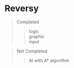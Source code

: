 # Reversy
> Completed  
>> logic  
>> graphic  
>> input  





> Not Completed  
>> AI with A* algorithm

